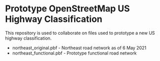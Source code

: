 # Prototype OpenStreetMap US Highway Classification

This repository is used to collaborate on files used to prototype a new US highway classification.

* northeast_original.pbf - Northeast road network as of 6 May 2021
* northeast_functional.pbf - Prototype functional road network
